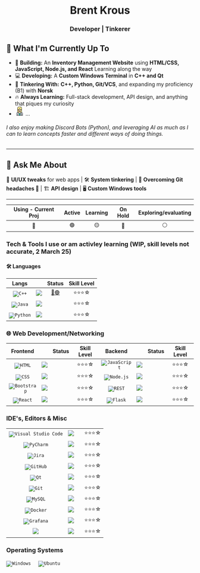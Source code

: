 <h1 align="center">Brent Krous</h1>
<h3 align="center">Developer | Tinkerer</h3>

## 🌱 What I'm Currently Up To  
- 🚀 **Building:** An **Inventory Management Website** using **HTML/CSS, JavaScript, Node.js, and React** Learning along the way
- 💻 **Developing:** A **Custom Windows Terminal** in **C++ and Qt**  
- 🔧 **Tinkering With:** **C++, Python, Git/VCS**, and expanding my proficiency (B1) with **Norsk**  
- 🔥 **Always Learning:** Full-stack development, API design, and anything that piques my curiosity
- <img src="/doctor_6757643.png" /> ...
###### *I also enjoy making Discord Bots (Python), and leveraging AI as much as I can to learn concepts faster and different ways of doing things.*
---

## 💬 Ask Me About  
🎨 **UI/UX tweaks** for web apps | 🛠️ **System tinkering** | 📜 **Overcoming Git headaches 🦾** | 🏗️ **API design** | 🖥️ **Custom Windows tools**  

---
|Using - Current Proj|Active|Learning|On Hold|Exploring/evaluating|
|:---:|:---:|:---:|:---:|:---:|
🔵 |🟢 | 🟡 | 🔴 | ⚪ | 
### Tech & Tools I use or am activley learning (WIP, skill levels not accurate, 2 March 25)
#### 🛠️ Languages 
|Langs| |Status|Skill Level|
|:-----:|:---:|:------:|:-----------:|
|<code><img width="50" src="https://raw.githubusercontent.com/marwin1991/profile-technology-icons/refs/heads/main/icons/c++.png" alt="C++" title="C++"/></code>|<img src="https://img.shields.io/badge/C++-00599C" />|<a href="[/CustomTerminal/](https://github.com/eodbrent/CustomTerminal)">🔵🟢</a>|⭐⭐⭐☆|
|<code><img width="50" src="https://raw.githubusercontent.com/marwin1991/profile-technology-icons/refs/heads/main/icons/java.png" alt="Java" title="Java"/></code>|<img src="https://img.shields.io/badge/Java-007396" />||⭐⭐⭐☆|
|<code><img width="50" src="https://raw.githubusercontent.com/marwin1991/profile-technology-icons/refs/heads/main/icons/python.png" alt="Python" title="Python"/></code>|<img src="https://img.shields.io/badge/Python-3776AB" />||⭐⭐⭐☆|


### 🌐 Web Development/Networking
|Frontend||Status|Skill Level|Backend||Status|Skill Level|
|:--------:|:---:|:------:|:-----------:|:-------:|:-:|:------:|:-----------:|
|<code><img width="50" src="https://raw.githubusercontent.com/marwin1991/profile-technology-icons/refs/heads/main/icons/html.png" alt="HTML" title="HTML"/></code>|<img src="https://img.shields.io/badge/HTML-E34F26" />||⭐⭐⭐☆|<code><img width="50" src="https://raw.githubusercontent.com/marwin1991/profile-technology-icons/refs/heads/main/icons/javascript.png" alt="JavaScript" title="JavaScript"/></code>|<img src="https://img.shields.io/badge/JavaScript-F7DF1E" />||⭐⭐⭐☆|
|<code><img width="50" src="https://raw.githubusercontent.com/marwin1991/profile-technology-icons/refs/heads/main/icons/css.png" alt="CSS" title="CSS"/></code>|<img src="https://img.shields.io/badge/CSS-1572B6" />||⭐⭐⭐☆|<code><img width="50" src="https://raw.githubusercontent.com/marwin1991/profile-technology-icons/refs/heads/main/icons/node_js.png" alt="Node.js" title="Node.js"/></code>|<img src="https://img.shields.io/badge/Node.js-339933" />||⭐⭐⭐☆|
|<code><img width="50" src="https://raw.githubusercontent.com/marwin1991/profile-technology-icons/refs/heads/main/icons/bootstrap.png" alt="Bootstrap" title="Bootstrap"/></code>|<img src="https://img.shields.io/badge/Bootstrap-7952B3" />||⭐⭐⭐☆|<code><img width="50" src="https://raw.githubusercontent.com/marwin1991/profile-technology-icons/refs/heads/main/icons/rest.png" alt="REST" title="REST"/></code>|<img src="https://img.shields.io/badge/Rest-333333" />||⭐⭐⭐☆|
|<code><img width="50" src="https://raw.githubusercontent.com/marwin1991/profile-technology-icons/refs/heads/main/icons/react.png" alt="React" title="React"/></code>|<img src="https://img.shields.io/badge/React-61DAFB" />||⭐⭐⭐☆|<code><img width="50" src="https://raw.githubusercontent.com/marwin1991/profile-technology-icons/refs/heads/main/icons/flask.png" alt="Flask" title="Flask"/></code>|<img src="https://img.shields.io/badge/Flask-000000" />||⭐⭐⭐☆|



### IDE's, Editors & Misc
|||||
|:---:|:---:|:---:|:---:|
|<code><img width="50" src="https://raw.githubusercontent.com/marwin1991/profile-technology-icons/refs/heads/main/icons/visual_studio_code.png" alt="Visual Studio Code" title="Visual Studio Code"/></code>|<img src="https://img.shields.io/badge/VS%20Code-007ACC" />||⭐⭐⭐☆|
|<code><img width="50" src="https://raw.githubusercontent.com/marwin1991/profile-technology-icons/refs/heads/main/icons/pycharm.png" alt="PyCharm" title="PyCharm"/></code>|<img src="https://img.shields.io/badge/PyCharm-21D789" />||⭐⭐⭐☆|
|<code><img width="50" src="https://raw.githubusercontent.com/marwin1991/profile-technology-icons/refs/heads/main/icons/jira.png" alt="Jira" title="Jira"/></code>|<img src="https://img.shields.io/badge/Jira-0052CC" />||⭐⭐⭐☆|
|<code><img width="50" src="https://raw.githubusercontent.com/marwin1991/profile-technology-icons/refs/heads/main/icons/github.png" alt="GitHub" title="GitHub"/></code>|<img src="https://img.shields.io/badge/GitHub-181717" />||⭐⭐⭐☆|	
|<code><img width="50" src="https://raw.githubusercontent.com/marwin1991/profile-technology-icons/refs/heads/main/icons/qt.png" alt="Qt" title="Qt"/></code>|<img src="https://img.shields.io/badge/Qt-#41CD52" />||⭐⭐⭐☆|
|<code><img width="50" src="https://raw.githubusercontent.com/marwin1991/profile-technology-icons/refs/heads/main/icons/git.png" alt="Git" title="Git"/></code>|<img src="https://img.shields.io/badge/Git-F05032" />||⭐⭐⭐☆|
|<code><img width="50" src="https://raw.githubusercontent.com/marwin1991/profile-technology-icons/refs/heads/main/icons/mysql.png" alt="MySQL" title="MySQL"/></code>|<img src="https://img.shields.io/badge/MySQL-4479A1" />||⭐⭐⭐☆|
|<code><img width="50" src="https://raw.githubusercontent.com/marwin1991/profile-technology-icons/refs/heads/main/icons/docker.png" alt="Docker" title="Docker"/></code>|<img src="https://img.shields.io/badge/Docker-2496ED" />||⭐⭐⭐☆|
|<code><img width="50" src="https://raw.githubusercontent.com/marwin1991/profile-technology-icons/refs/heads/main/icons/grafana.png" alt="Grafana" title="Grafana"/></code>|<img src="https://img.shields.io/badge/Grafana-F46800" />||⭐⭐⭐☆|
|<code><img width="50" src="https://skillicons.dev/icons?i=discord" /></code>|<img src="https://img.shields.io/badge/Discord-5865F2" />||⭐⭐⭐☆|

### Operating Systems

<code><img width="50" src="https://raw.githubusercontent.com/marwin1991/profile-technology-icons/refs/heads/main/icons/windows.png" alt="Windows" title="Windows"/></code>&nbsp;&nbsp;&nbsp;&nbsp;
<code><img width="50" src="https://raw.githubusercontent.com/marwin1991/profile-technology-icons/refs/heads/main/icons/ubuntu.png" alt="Ubuntu" title="Ubuntu"/></code>
</p>

